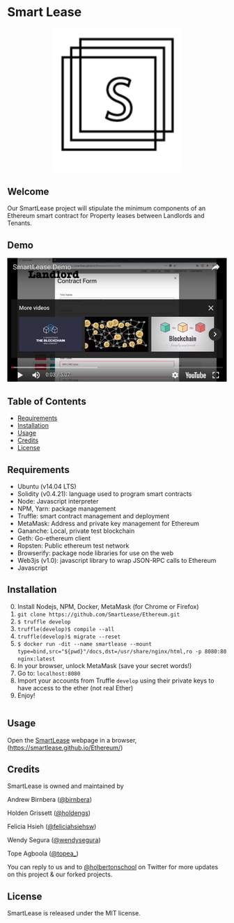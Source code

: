 # Smart Lease

<p align="center"><img src="docs/img/logo_color.png" width="300px" /></p>

## Welcome
Our SmartLease project will stipulate the minimum components of an Ethereum smart contract for Property leases between Landlords and Tenants.

## Demo
[![Demo](docs/img/SmartLeaseVideoImage.png)](https://www.youtube.com/watch?v=J70sqNdYr-Q "Demo")

## Table of Contents
* [Requirements](#requirements)
* [Installation](#installation)
* [Usage](#usage)
* [Credits](#credits)
* [License](#license)

## Requirements
* Ubuntu (v14.04 LTS)
* Solidity (v0.4.21): language used to program smart contracts
* Node: Javascript interpreter
* NPM, Yarn: package management
* Truffle: smart contract management and deployment
* MetaMask: Address and private key management for Ethereum
* Gananche: Local, private test blockchain
* Geth: Go-ethereum client
* Ropsten: Public ethereum test network
* Browserify: package node libraries for use on the web
* Web3js (v1.0): javascript library to wrap JSON-RPC calls to Ethereum
* Javascript

## Installation

0. Install Nodejs, NPM, Docker, MetaMask (for Chrome or Firefox)
1. `git clone https://github.com/SmartLease/Ethereum.git`
2. `$ truffle develop`
3. `truffle(develop)$ compile --all`
4. `truffle(develop)$ migrate --reset`
5. `$ docker run -dit --name smartlease --mount type=bind,src="${pwd}"/docs,dst=/usr/share/nginx/html,ro -p 8080:80 nginx:latest`
6. In your browser, unlock MetaMask (save your secret words!)
7. Go to: `localhost:8080`
8. Import your accounts from Truffle `develop` using their private keys to have access to the ether (not real Ether)
9. Enjoy!

```
```

## Usage
Open the [SmartLease](https://smartlease.github.io/Ethereum/) webpage in a browser,
(https://smartlease.github.io/Ethereum/)

## Credits
SmartLease is owned and maintained by

Andrew Birnbera ([@birnbera](https://twitter.com/birnbera))

Holden Grissett ([@holdengs](https://twitter.com/holdengs))

Felicia Hsieh ([@feliciahsiehsw](https://twitter.com/feliciahsiehsw))

Wendy Segura ([@wendysegura](https://twitter.com/wendysegura))

Tope Agboola ([@topea_](https://twitter.com/topea_))

You can reply to us and to [@holbertonschool](https://twitter.com/holbertonschool) on Twitter for more updates on this project & our forked projects.

## License
SmartLease is released under the MIT license.
